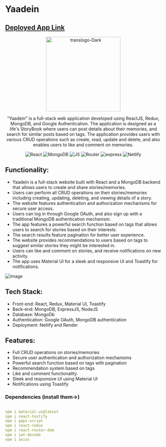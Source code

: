 # Yaadein

<h2><a href="https://life-storybook.netlify.app">Deployed App Link</a></h2>

<p align="center">
  <img src="https://i.ibb.co/TgbrjTg/translogo-Dark.png" alt="translogo-Dark" width="240" />

  <p align="center"> "Yaadein" is a full-stack web application developed using ReactJS, Redux, MongoDB, and Google Authentication. The application is designed as a life's StoryBook where users can post details about their memories, and search for similar posts based on tags. The application provides users with various CRUD operations such as create, read, update and delete, and also enables users to like and comment on memories.</p>

</p>
<div></div>
<p align="center">
    <img alt="React" src="https://img.shields.io/badge/react-%2320232a.svg?style=for-the-badge&logo=react&logoColor=%2361DAFB"> </a>
    <img alt="MongoDB" src="https://img.shields.io/badge/MongoDB-%234ea94b.svg?style=for-the-badge&logo=mongodb&logoColor=white"> </a>
    <img alt="JS" src="https://img.shields.io/badge/javascript-%23323330.svg?style=for-the-badge&logo=javascript&logoColor=%23F7DF1E"> </a>
    <img alt="Router" src="https://img.shields.io/badge/React_Router-CA4245?style=for-the-badge&logo=react-router&logoColor=white"> </a>
     <img alt="express" src="https://img.shields.io/badge/express.js-%23404d59.svg?style=for-the-badge&logo=express&logoColor=%2361DAFB"> </a> 
     <img alt="Netlify" src="https://img.shields.io/badge/netlify-%23000000.svg?style=for-the-badge&logo=netlify&logoColor=#00C7B7"> </a> 
</p>

<h2>Functionality: </h2>

- Yaadein is a full-stack website built with React and a MongoDB backend that allows users to create and share stories/memories.
- Users can perform all CRUD operations on their stories/memories including creating, updating, deleting, and viewing details of a story.
- The website features authentication and authorization mechanisms for secure user access.
- Users can log in through Google OAuth, and also sign up with a traditional MongoDB authentication mechanism.
- The app features a powerful search function based on tags that allows users to search for stories based on their interests.
- The search results feature pagination for better user experience.
- The website provides recommendations to users based on tags to suggest similar stories they might be interested in.
- Users can like and comment on stories, and receive notifications on new activity.
- The app uses Material UI for a sleek and responsive UI and Toastify for notifications.

![image](https://user-images.githubusercontent.com/108725514/235643475-af476986-8e1f-4e06-bbaf-53e977183a1d.png)

 <h2> Tech Stack: </h2>
 
 - Front-end: React, Redux, Material UI, Toastify
 - Back-end: MongoDB, ExpressJS, NodeJS
 - Database: MongoDb
 - Authentication: Google OAuth, MongoDB authentication
 - Deployment: Netlify and Render
  
  
 <h2>Features:</h2>

- Full CRUD operations on stories/memories
- Secure user authentication and authorization mechanisms
- Powerful search function based on tags with pagination
- Recommendation system based on tags
- Like and comment functionality.
- Sleek and responsive UI using Material UI
- Notifications using Toastify
  
 <h3>Dependencies (install them->)</h3>
 
```yaml

npm i material-ui@latest
npm i react-tostify
npm i gapi-script
npm i react-redux
npm i react-router-dom
npm i jwt-decode
npm i axios

```








